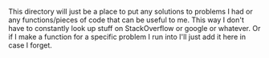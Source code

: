 This directory will just be a place to put any solutions to problems I had or any functions/pieces of code that can be useful to me. This way I don't have to constantly 
look up stuff on StackOverflow or google or whatever. Or if I make a function for a specific problem I run into I'll just add it here in case I forget.
